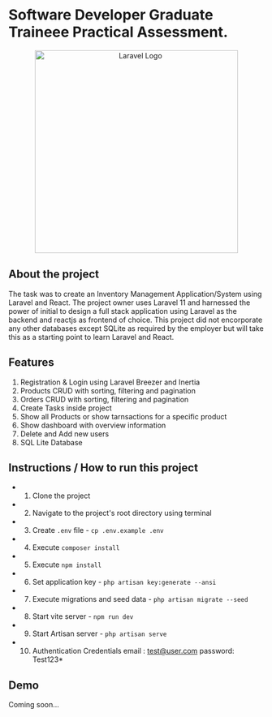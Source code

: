 # Software Developer Graduate Traineee Practical Assessment. 

<p align="center"><a href="https://laravel.com" target="_blank"><img src="https://raw.githubusercontent.com/laravel/art/master/logo-lockup/5%20SVG/2%20CMYK/1%20Full%20Color/laravel-logolockup-cmyk-red.svg" width="400" alt="Laravel Logo"></a></p>


## About the project


The task was to create an Inventory Management Application/System using Laravel and React.
The project owner uses Laravel 11 and harnessed the power of initial to design a full stack application using Laravel as the backend and reactjs as frontend of choice. This project did not encorporate any other databases except SQLite as required by the employer but will take this as a starting point to learn Laravel and React.

## Features
1. Registration & Login using Laravel Breezer and Inertia
2. Products CRUD with sorting, filtering and pagination
3. Orders CRUD with sorting, filtering and pagination
4. Create Tasks inside project
5. Show all Products or show tarnsactions for a specific product
6. Show dashboard with overview information
7. Delete and Add new users
8. SQL Lite Database


## Instructions / How to run this project
- 1. Clone the project
- 2. Navigate to the project's root directory using terminal
- 3. Create `.env` file - `cp .env.example .env`
- 4. Execute `composer install`
- 5. Execute `npm install`
- 6. Set application key - `php artisan key:generate --ansi`
- 7. Execute migrations and seed data - `php artisan migrate --seed`
- 8. Start vite server - `npm run dev`
- 9. Start Artisan server - `php artisan serve`
- 10. Authentication Credentials 
   email : test@user.com 
   password: Test123*

      

## Demo
Coming soon...


